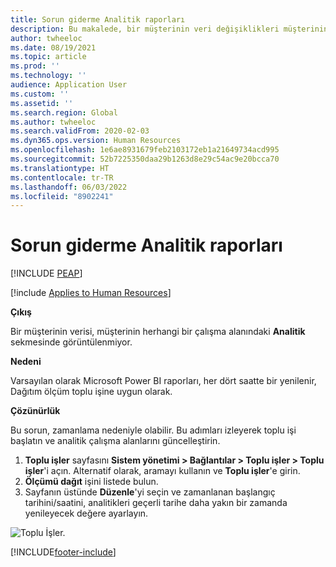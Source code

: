 ```yaml
---
title: Sorun giderme Analitik raporları
description: Bu makalede, bir müşterinin veri değişiklikleri müşterinin çalışma alanlarının hiçbirinde görünmüyorsa sorunların nasıl giderileceği ve tanılanacağı açıklanmaktadır.
author: twheeloc
ms.date: 08/19/2021
ms.topic: article
ms.prod: ''
ms.technology: ''
audience: Application User
ms.custom: ''
ms.assetid: ''
ms.search.region: Global
ms.author: twheeloc
ms.search.validFrom: 2020-02-03
ms.dyn365.ops.version: Human Resources
ms.openlocfilehash: 1e6ae8931679feb2103172eb1a21649734acd995
ms.sourcegitcommit: 52b7225350daa29b1263d8e29c54ac9e20bcca70
ms.translationtype: HT
ms.contentlocale: tr-TR
ms.lasthandoff: 06/03/2022
ms.locfileid: "8902241"
---
```

# <a name="troubleshoot-analytic-reports"></a>Sorun giderme Analitik raporları


[!INCLUDE [PEAP](../includes/peap-2.md)]

[!include [Applies to Human Resources](../includes/applies-to-hr.md)]

**Çıkış**

Bir müşterinin verisi, müşterinin herhangi bir çalışma alanındaki **Analitik** sekmesinde görüntülenmiyor.

**Nedeni**

Varsayılan olarak Microsoft Power BI raporları, her dört saatte bir yenilenir, Dağıtım ölçüm toplu işine uygun olarak.

**Çözünürlük**

Bu sorun, zamanlama nedeniyle olabilir. Bu adımları izleyerek toplu işi başlatın ve analitik çalışma alanlarını güncelleştirin.

1. **Toplu işler** sayfasını **Sistem yönetimi \> Bağlantılar \> Toplu işler \> Toplu işler**'i açın. Alternatif olarak, aramayı kullanın ve **Toplu işler**'e girin.
1. **Ölçümü dağıt** işini listede bulun.
1. Sayfanın üstünde **Düzenle**'yi seçin ve zamanlanan başlangıç tarihini/saatini, analitikleri geçerli tarihe daha yakın bir zamanda yenileyecek değere ayarlayın.

![Toplu İşler.](media/batch-jobs.png)


[!INCLUDE[footer-include](../includes/footer-banner.md)]
